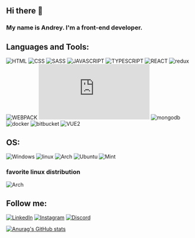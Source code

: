 ## Hi there 👋

### My name is Andrey. I'm a front-end developer. 

## Languages and Tools:
![HTML](https://img.shields.io/badge/-HTML-2F4F4F?style=for-the-badge&logo=html5)
![CSS](https://img.shields.io/badge/-CSS-2F4F4F?style=for-the-badge&logo=css3)
![SASS](https://img.shields.io/badge/-SASS-2F4F4F?style=for-the-badge&logo=sass)
![JAVASCRIPT](https://img.shields.io/badge/-JAVASCRIPT-2F4F4F?style=for-the-badge&logo=javascript)
![TYPESCRIPT](https://img.shields.io/badge/-TYPESCRIPT-2F4F4F?style=for-the-badge&logo=typescript)
![REACT](https://img.shields.io/badge/-REACT-2F4F4F?style=for-the-badge&logo=react)
![redux](https://img.shields.io/badge/-Redux-2F4F4F?style=for-the-badge&logo=redux)
![WEBPACK](https://img.shields.io/badge/-WEBPACK-2F4F4F?style=for-the-badge&logo=webpack)
![NODEJS](https://img.shields.io/badge/-NODE&nbsp;JS-2F4F4F?style=for-the-badge&logo=node.js)
![mongodb](https://img.shields.io/badge/-MongoDB-2F4F4F?style=for-the-badge&logo=mongodb)
![docker](https://img.shields.io/badge/-Docker-2F4F4F?style=for-the-badge&logo=docker)
![bitbucket](https://img.shields.io/badge/-Bitbucket-2F4F4F?style=for-the-badge&logo=bitbucket)
![VUE2](https://img.shields.io/badge/-Vue.js-2F4F4F?style=for-the-badge&logo=vue.js)

## OS:
![Windows](https://img.shields.io/badge/-Windows-357EC7?style=for-the-badge&logo=windows)
![linux](https://img.shields.io/badge/-Linux-333333?style=for-the-badge&logo=linux)
![Arch](https://img.shields.io/badge/-archlinux-333333?style=for-the-badge&logo=archlinux)
![Ubuntu](https://img.shields.io/badge/-ubuntu-333333?style=for-the-badge&logo=ubuntu)
![Mint](https://img.shields.io/badge/-mint-333333?style=for-the-badge&logo=linuxmint)

### favorite linux distribution
![Arch](https://img.shields.io/badge/-archlinux-333333?style=for-the-badge&logo=archlinux)

## Follow me:
[![LinkedIn](https://img.shields.io/badge/linkedin-%230077B5.svg?style=for-the-badge&logo=linkedin&logoColor=white)](https://www.linkedin.com/in/andreysmolko/)
[![Instagram](https://img.shields.io/badge/Instagram-%23E4405F.svg?style=for-the-badge&logo=Instagram&logoColor=white)](https://www.instagram.com/anglichanin_rc/)
[![Discord](https://img.shields.io/badge/Discord-%237289DA.svg?style=for-the-badge&logo=discord&logoColor=white)](https://discord.gg/erfmZKGspB)


[![Anurag's GitHub stats](https://github-readme-stats.vercel.app/api?username=Miarur&show_icons=true&theme=nord&count_private=true)](https://github.com/anuraghazra/github-readme-stats)
